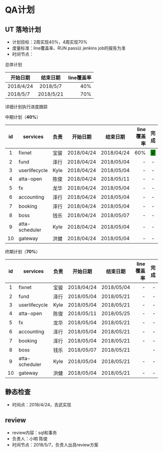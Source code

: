 
# QA计划

## UT 落地计划
- 计划目标：2周实现40%，4周实现70%
- 度量标准：line覆盖率、RUN pass以 jenkins job的报告为准
- 时间节点：

总体计划

|  开始日期  |  结束日期  | line覆盖率 |
|   ----    |   :----:   |   ----:   |
| 2018/4/24 |  2018/5/7  |   40%     |
| 2018/5/7  |  2018/5/21 |   70%     |

详细计划执行进度跟踪

中期计划（**40%**）

| id |    services        |    负责       |  开始日期  |  结束日期   | line覆盖率  |  完成  |
| :-:|      ----          |    ----       |    ----   |   ----     |   ----:    |:----: |
| 1  | fixnet             |    宝骏       | 2018/04/24  | 2018/04/24 |    60%     | <div style="background-color:green">√</div> |
| 2  | fund               |    泽行       | 2018/04/24  | 2018/05/04 |    -     | - |
| 3  | userlifecycle      |    Kyle       | 2018/04/24  | 2018/05/04 |    -      | - |
| 4  | atta-open          |    陈俊       | 2018/04/24  | 2018/05/11 |    -    | - |
| 5  | fx                 |    龙华       | 2018/04/24  | 2018/05/04 |     -   | - |
| 6  | accounting         |    泽行       | 2018/04/24  | 2018/05/04     |    -    | - |
| 7  | booking            |    泽行       | 2018/04/24  | 2018/05/04    |   -     | - |
| 8  | boss               |    钱乐       | 2018/04/24  | 2018/05/07   |   -    | - |
| 9  | atta-scheduler     |    Kyle       | 2018/04/24 | 2018/05/04  |    -    | - |
| 10 | gateway            |    洪健       | 2018/04/24  |  2018/05/04  |   -     | - |

终期计划（**70%**）

| id |    services        |    负责       |  开始日期  |  结束日期   | line覆盖率  |  完成  |
| :-:|      ----          |    ----       |    ----   |   ----     |   ----:    |----: |
| 1  | fixnet             |    宝骏       | 2018/04/24 | 2018/05/04  |   -      | - |
| 2  | fund               |    泽行       | 2018/05/04 | 2018/05/21  |    -     | - |
| 3  | userlifecycle      |    Kyle       | 2018/05/04 | 2018/05/21  |    -      | - |
| 4  | atta-open          |    陈俊       | 2018/05/11 | 2018/05/25  |   -     | - |
| 5  | fx                 |    龙华       | 2018/05/04 | 2018/05/21  |    -    | - |
| 6  | accounting         |    泽行       | 2018/05/04 | 2018/05/21  |   -     | - |
| 7  | booking            |    泽行       | 2018/05/04 |  2018/05/21  |   -     | - |
| 8  | boss               |    钱乐       | 2018/05/07 | 2018/05/21   |        | - |
| 9  | atta-scheduler     |    Kyle       | 2018/05/04 | 2018/05/21   |    -    | - |
| 10 | gateway            |    洪健       | 2018/05/04 | 2018/05/21   |   -     | - |







## 静态检查
- 时间点：2018/4/24，吉武实现

## review
- review内容：sql和事务
- 负责人：小明 陈俊
- 时间节点：2018/5/7，负责人出具review方案
